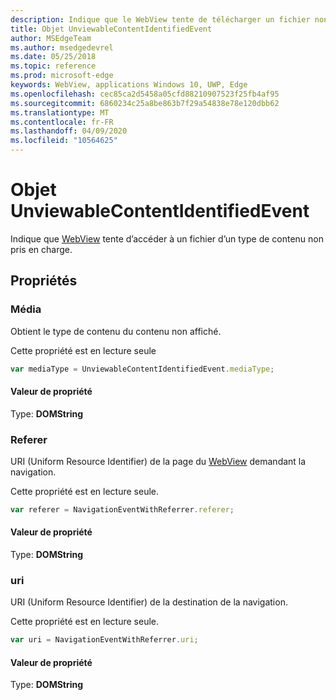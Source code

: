 ```yaml
---
description: Indique que le WebView tente de télécharger un fichier non pris en charge.
title: Objet UnviewableContentIdentifiedEvent
author: MSEdgeTeam
ms.author: msedgedevrel
ms.date: 05/25/2018
ms.topic: reference
ms.prod: microsoft-edge
keywords: WebView, applications Windows 10, UWP, Edge
ms.openlocfilehash: cec85ca2d5458a05cfd88210907523f25fb4af95
ms.sourcegitcommit: 6860234c25a8be863b7f29a54838e78e120dbb62
ms.translationtype: MT
ms.contentlocale: fr-FR
ms.lasthandoff: 04/09/2020
ms.locfileid: "10564625"
---
```

# Objet UnviewableContentIdentifiedEvent

Indique que [WebView](../webview.md) tente d’accéder à un fichier d’un type de contenu non pris en charge. 

## Propriétés

### Média

Obtient le type de contenu du contenu non affiché.

Cette propriété est en lecture seule

```js
var mediaType = UnviewableContentIdentifiedEvent.mediaType;
```

#### Valeur de propriété
Type: **DOMString**

### Referer

URI (Uniform Resource Identifier) de la page du [WebView](../webview.md) demandant la navigation.

Cette propriété est en lecture seule.


```js
var referer = NavigationEventWithReferrer.referer;
```

#### Valeur de propriété
Type: **DOMString**

### uri

URI (Uniform Resource Identifier) de la destination de la navigation.

Cette propriété est en lecture seule.

```js
var uri = NavigationEventWithReferrer.uri;
```

#### Valeur de propriété
Type: **DOMString**
